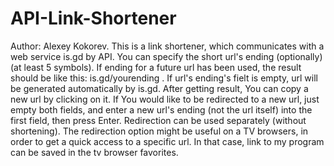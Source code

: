 # API-Link-Shortener
Author: Alexey Kokorev. This is a link shortener, which communicates with a web service is.gd by API. You can specify the short url's ending (optionally) (at least 5 symbols).  If ending for a future url has been used, the result should be like this: is.gd/yourending . If url's ending's fielt is empty, url will be generated automatically by is.gd. After getting result, You can copy a new url by clicking on it. If You would like to be redirected to a new url, just empty both fields, and enter a new url's ending (not the url itself) into the first field, then press Enter. Redirection can be used separately (without shortening).  The redirection option might be useful on a TV browsers, in order to get a quick access to a specific url. In that case, link to my program can be saved in the tv browser favorites.
